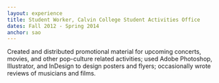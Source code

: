 ```yaml
---
layout: experience
title: Student Worker, Calvin College Student Activities Office
dates: Fall 2012 - Spring 2014
anchor: sao
---
```

Created and distributed promotional material for upcoming concerts, movies, and other pop-culture related activities; used Adobe Photoshop, Illustrator, and InDesign to design posters and flyers; occasionally wrote reviews of musicians and films.
